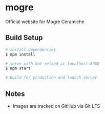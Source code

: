 # mogre
Official website for Mogré Ceramiche

## Build Setup

```bash
# install dependencies
$ npm install

# serve with hot reload at localhost:8080
$ npm start

# build for production and launch server

```

## Notes
- Images are tracked on GitHub via Git LFS
